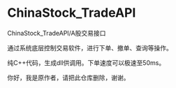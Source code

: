 # ChinaStock_TradeAPI
ChinaStock_TradeAPI/A股交易接口

通过系统底层控制交易软件，进行下单、撤单、查询等操作。

纯C++代码，生成dll供调用。下单速度可以极速至50ms。

你好，我是原作者，请把此仓库删除，谢谢。
